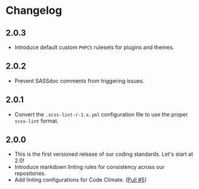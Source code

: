# Changelog

## 2.0.3

- Introduce default custom `PHPCS` rulesets for plugins and themes.

## 2.0.2

- Prevent SASSdoc comments from triggering issues.

## 2.0.1

- Convert the `.scss-lint-r-1.x.yml` configuration file to use the proper
 `scss-lint` format. 

## 2.0.0

- This is the first versioned release of our coding standards. Let's start at
 2.0!
- Introduce markdown linting rules for consistency across our repositories.
- Add linting configurations for Code Climate. ([Pull #5](https://github.com/bu-ist/coding-standards/pull/5))

